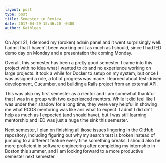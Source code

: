 ```yaml
---
layout: post
type: post
title: Semester in Review
date: 2017-04-29 15:46:20 -0400
author: Kathleen
---
```


On April 21, I demoed my (broken) admin panel and it went surprisingly well. I admit that I haven't been working on it as much as I should, since I had IED demo day on Monday and a presentation the coming Monday. 

Overall, this semester has been a pretty good semester. I came into this project with no idea what I wanted to do and no experience working on large projects. It took a while for Docker to setup on my system, but once I was assigned a role, a lot of progress was made. I learned about test-driven development, Cucumber, and building a Rails project from an external API.

This was also my first semester as a mentor and I am somewhat thankful that I was in a group with two experienced mentors. While it did feel like I was under their shadow for a long time, they were very helpful in showing me what RCOS mentoring was like and what to expect. I admit I did dn't help as much as I expected (and should have), but I was still learning mentorship and IED was just a huge time sink this semester.

Next semester, I plan on finishing all those issues lingering in the GitHub repository, including figuring out why my search test is broken instead of jumping to a different feature every time something breaks. I should also be more proficient in software engineering after completing my internship in Boston this summer, and I am looking forward to a more productive semester next semester.
